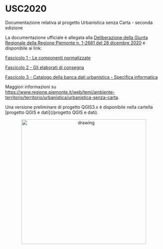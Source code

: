 # USC2020

Documentazione relativa al progetto Urbanistica senza Carta - seconda edizione

La documentazione ufficiale è allegata alla [Deliberazione della Giunta Regionale della Regione Piemonte n. 1-2681 del 28 dicembre 2020](http://www.regione.piemonte.it/governo/bollettino/abbonati/2021/03/attach/dgr_02681_1050_29122020.pdf) e disponibile ai link:

[Fascicolo 1 - Le componenti normalizzate](/docs/USC_fascicolo1_ComponentiNormalizzate_v2_dicembre2020-compresso.pdf)

[Fascicolo 2 - Gli elaborati di consegna](/docs/USC_fascicolo2_USC_fascicolo2_ElaboratiConsegna_v02_dicembre2020-compresso.pdf)

[Fascicolo 3 - Catalogo della banca dati urbanistica - Specifica informatica](/docs/USC_fascicolo3_specificaInformatica_v02_dicembre2020-compresso.pdf)

Maggiori informazioni su https://www.regione.piemonte.it/web/temi/ambiente-territorio/territorio/urbanistica/urbanistica-senza-carta.

Una versione preliminare di progetto QGIS3.x è disponibile nella cartella [progetto QGIS e dati](/progetto QGIS e dati).

<p align="center"> 
<img src="/static/USC.png" alt="drawing" width="400">
</p>
